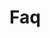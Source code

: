 <!-- Space: AnsibleRoleTemplate -->
<!-- Parent: Project -->
<!-- Title: Faq -->

<!-- Label: Faq -->
<!-- Include: docs/disclaimer.md -->
<!-- Include: ac:toc -->

# Faq
